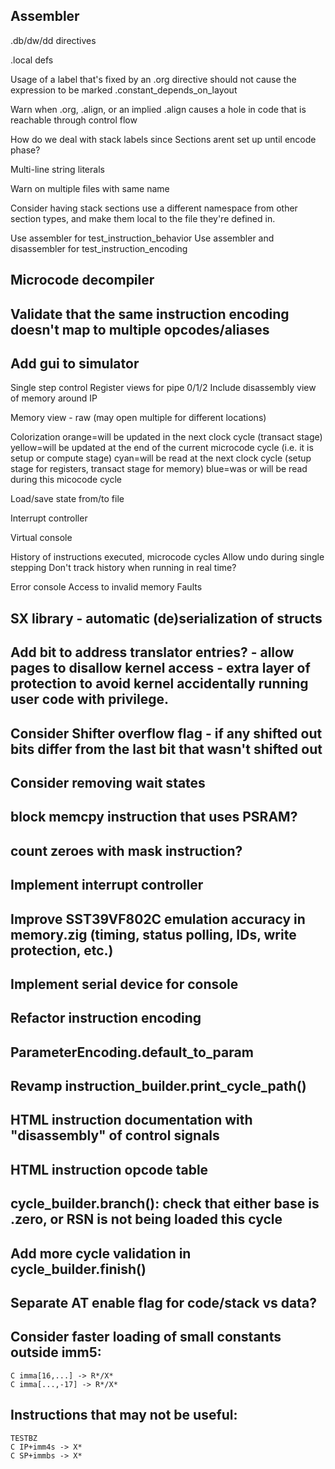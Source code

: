 ## Assembler
.db/dw/dd directives

.local defs

Usage of a label that's fixed by an .org directive should not cause the expression to be marked .constant_depends_on_layout

Warn when .org, .align, or an implied .align causes a hole in code that is reachable through control flow

How do we deal with stack labels since Sections arent set up until encode phase?

Multi-line string literals

Warn on multiple files with same name

Consider having stack sections use a different namespace from other section types, and make them local to the file they're defined in.

Use assembler for test_instruction_behavior
Use assembler and disassembler for test_instruction_encoding

## Microcode decompiler

## Validate that the same instruction encoding doesn't map to multiple opcodes/aliases

## Add gui to simulator
Single step control
Register views for pipe 0/1/2
    Include disassembly view of memory around IP

Memory view - raw (may open multiple for different locations)

Colorization
    orange=will be updated in the next clock cycle (transact stage)
    yellow=will be updated at the end of the current microcode cycle (i.e. it is setup or compute stage)
    cyan=will be read at the next clock cycle (setup stage for registers, transact stage for memory)
    blue=was or will be read during this micocode cycle

Load/save state from/to file

Interrupt controller

Virtual console

History of instructions executed, microcode cycles
    Allow undo during single stepping
    Don't track history when running in real time?

Error console
    Access to invalid memory
    Faults

## SX library - automatic (de)serialization of structs

## Add bit to address translator entries? - allow pages to disallow kernel access - extra layer of protection to avoid kernel accidentally running user code with privilege.

## Consider Shifter overflow flag - if any shifted out bits differ from the last bit that wasn't shifted out
## Consider removing wait states

## block memcpy instruction that uses PSRAM?
## count zeroes with mask instruction?

## Implement interrupt controller
## Improve SST39VF802C emulation accuracy in memory.zig (timing, status polling, IDs, write protection, etc.)
## Implement serial device for console

## Refactor instruction encoding
## ParameterEncoding.default_to_param

## Revamp instruction_builder.print_cycle_path()
## HTML instruction documentation with "disassembly" of control signals
## HTML instruction opcode table

## cycle_builder.branch(): check that either base is .zero, or RSN is not being loaded this cycle
## Add more cycle validation in cycle_builder.finish()

## Separate AT enable flag for code/stack vs data?

## Consider faster loading of small constants outside imm5:
    C imma[16,...] -> R*/X*
    C imma[...,-17] -> R*/X*

## Instructions that may not be useful:
    TESTBZ
    C IP+imm4s -> X*
    C SP+immbs -> X*
